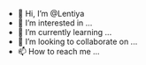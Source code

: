 - 👋 Hi, I’m @Lentiya
- 👀 I’m interested in ...
- 🌱 I’m currently learning ...
- 💞️ I’m looking to collaborate on ...
- 📫 How to reach me ...

<!---
Lentiya/Lentiya is a ✨ special ✨ repository because its `README.md` (this file) appears on your GitHub profile.
You can click the Preview link to take a look at your changes.
--->

